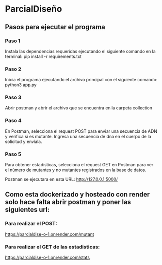 # ParcialDiseño
## Pasos para ejecutar el programa
### Paso 1
Instala las dependencias requeridas ejecutando el siguiente comando en la terminal: pip install -r requirements.txt
### Paso 2
Inicia el programa ejecutando el archivo principal con el siguiente comando: python3 app.py
### Paso 3
Abrir postman y abrir el archivo que se encuentra en la carpeta collection
### Paso 4
En Postman, selecciona el request POST para enviar una secuencia de ADN y verifica si es mutante. Ingresa una secuencia de dna en el cuerpo de la solicitud y envíala.
### Paso 5
Para obtener estadísticas, selecciona el request GET en Postman para ver el número de mutantes y no mutantes registrados en la base de datos.


Postman se ejecutara en esta URL: http://127.0.0.1:5000/

## Como esta dockerizado y hosteado con render solo hace falta abrir postman y poner las siguientes url:
### Para realizar el POST:
https://parcialdise-o-1.onrender.com/mutant 
### Para realizar el GET de las estadisticas:
https://parcialdise-o-1.onrender.com/stats 
